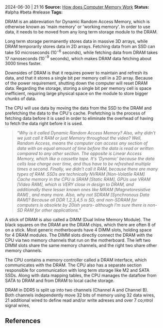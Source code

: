 2024-06-30 | 21:16
**Source:** [How does Computer Memory Work](https://www.youtube.com/watch?v=7J7X7aZvMXQ&pp=ygUdaG93IGRvZXMgY29tcHV0ZXIgbWVtb3J5IHdvcms%3D) 
**Status:** #alpha #beta #release
**Tags:** 

DRAM is an abbreviation for Dynamic Random Access Memory, which is otherwise known as 'main memory' or 'working memory'.  In order to use data, it needs to be moved from any long term storage module to the DRAM. 

Long term storage permanently stores data in massive 3D arrays, while DRAM temporarily stores data in 2D arrays. Fetching data from an SSD can take 50 microseconds (10$^-$$^6$ seconds), while fetching data from DRAM takes 17 nanoseconds (10$^-$$^9$ seconds), which makes DRAM data fetching about 3000 times faster. 

Downsides of DRAM is that it requires power to maintain and refresh its data, and that it stores a single bit per memory cell in a 2D array. Because of the power requirement, shutting down the computer will reset DRAM data. Regarding the storage, storing a single bit per memory cell is space inefficient, requiring large physical space on the module to store bigger chunks of data. 

The CPU will use data by moving the data from the SSD to the DRAM and prefetching the data to the CPU's cache. Prefetching is the process of fetching data before it is used in order to eliminate the overhead of having to fetch the data right before it is used.

>*"Why is it called Dynamic Random Access Memory? Also, why didn't we just call it RAM or just Memory throughout the video? Well, Random Access, means the computer can access any section of data with an equal amount of time before the data is read or written compared to any other section. The opposite is Linear Access Memory, which like a cassette tape. It's 'Dynamic' because the data cells lose charge over time, and thus have to be refreshed multiple times a second. Finally, we didn't call it RAM, because there are many types of RAM. SSDs are technically NVRAM [Non-Volatile RAM] Cache memory in the CPU is SRAM [Static RAM], GPUs use VRAM [Video RAM], which is VERY close in design to DRAM, and additionally there lesser known ones like MRAM [Magnetoresistive RAM] , and many more. Also, why not SDRAM [Synchronous Data RAM]? Because all DDR 1,2,3,4,5 is SD, and non-SDRAM for computers is obsolete by 20ish years- although I'm sure there is non-SD RAM for other applications."*

A stick of DRAM is also called a DIMM (Dual Inline Memory Module). The black squares on the DRAM are the DRAM chips, which there are often 8 of on a stick. Most generic motherboards have 4 DIMM slots, holding space for 4 DRAM modules. The DIMM slots directly connect the DRAM with the CPU via two memory channels that run on the motherboard. The left two DIMM slots share the same memory channels, and the right two share other memory channels.

The CPU contains a memory controller called a DRAM interface, which communicates with the DRAM. The CPU also has a separate section responsible for communication with long term storage like M2 and SATA SSDs. Along with data mapping tables, the CPU manages the dataflow from SATA to DRAM and from DRAM to local cache storage. 

DRAM in DDR5 is split up into two channels (Channel A and Channel B). Both channels independently move 32 bits of memory using 32 data wires, 21 additional wired to define read and/or write adreses and over 7 co;ntrol signal wires,






## References 
 
